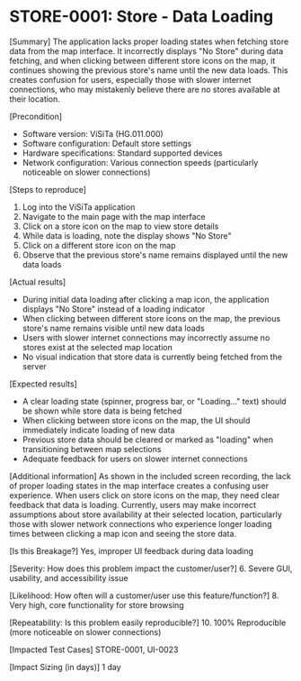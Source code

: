 # STORE-0001: Store - Data Loading

[Summary]
The application lacks proper loading states when fetching store data from the map interface. It incorrectly displays "No Store" during data fetching, and when clicking between different store icons on the map, it continues showing the previous store's name until the new data loads. This creates confusion for users, especially those with slower internet connections, who may mistakenly believe there are no stores available at their location.

[Precondition]

- Software version: ViSiTa (HG.011.000)
- Software configuration: Default store settings
- Hardware specifications: Standard supported devices
- Network configuration: Various connection speeds (particularly noticeable on slower connections)

[Steps to reproduce]

1. Log into the ViSiTa application
2. Navigate to the main page with the map interface
3. Click on a store icon on the map to view store details
4. While data is loading, note the display shows "No Store"
5. Click on a different store icon on the map
6. Observe that the previous store's name remains displayed until the new data loads

[Actual results]

- During initial data loading after clicking a map icon, the application displays "No Store" instead of a loading indicator
- When clicking between different store icons on the map, the previous store's name remains visible until new data loads
- Users with slower internet connections may incorrectly assume no stores exist at the selected map location
- No visual indication that store data is currently being fetched from the server

[Expected results]

- A clear loading state (spinner, progress bar, or "Loading..." text) should be shown while store data is being fetched
- When clicking between store icons on the map, the UI should immediately indicate loading of new data
- Previous store data should be cleared or marked as "loading" when transitioning between map selections
- Adequate feedback for users on slower internet connections

[Additional information]
As shown in the included screen recording, the lack of proper loading states in the map interface creates a confusing user experience. When users click on store icons on the map, they need clear feedback that data is loading. Currently, users may make incorrect assumptions about store availability at their selected location, particularly those with slower network connections who experience longer loading times between clicking a map icon and seeing the store data.

[Is this Breakage?]
Yes, improper UI feedback during data loading

[Severity: How does this problem impact the customer/user?] 6. Severe GUI, usability, and accessibility issue

[Likelihood: How often will a customer/user use this feature/function?] 8. Very high, core functionality for store browsing

[Repeatability: Is this problem easily reproducible?] 10. 100% Reproducible (more noticeable on slower connections)

[Impacted Test Cases]
STORE-0001, UI-0023

[Impact Sizing (in days)]
1 day
